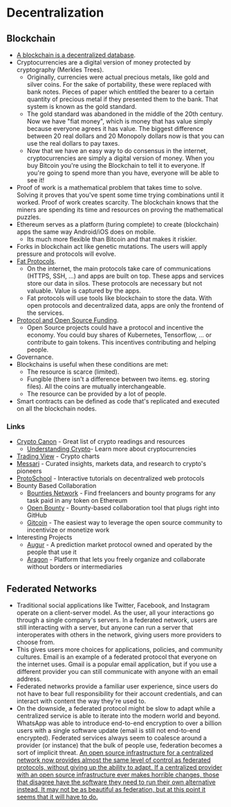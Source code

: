 
# Decentralization

## Blockchain

- [A blockchain is a decentralized database](https://www.youtube.com/watch?v=bBC-nXj3Ng4).
- Cryptocurrencies are a digital version of money protected by cryptography (Merkles Trees).
  - Originally, currencies were actual precious metals, like gold and silver coins. For the sake of portability, these were replaced with bank notes. Pieces of paper which entitled the bearer to a certain quantity of precious metal if they presented them to the bank. That system is known as the gold standard.
  - The gold standard was abandoned in the middle of the 20th century. Now we have "fiat money", which is money that has value simply because everyone agrees it has value. The biggest difference between 20 real dollars and 20 Monopoly dollars now is that you can use the real dollars to pay taxes.
  - Now that we have an easy way to do consensus in the internet, cryptocurrencies are simply a digital version of money. When you buy Bitcoin you're using the Blockchain to tell it to everyone. If you're going to spend more than you have, everyone will be able to see it!
- Proof of work is a mathematical problem that takes time to solve. Solving it proves that you've spent some time trying combinations until it worked. Proof of work creates scarcity. The blockchain knows that the miners are spending its time and resources on proving the mathematical puzzles.
- Ethereum serves as a platform (turing complete) to create (blockchain) apps the same way Android/iOS does on mobile.
  - Its much more flexible than Bitcoin and that makes it riskier.
- Forks in blockchain act like genetic mutations. The users will apply pressure and protocols will evolve.
- [Fat Protocols](https://www.usv.com/writing/2016/08/fat-protocols/).
  - On the internet, the main protocols take care of communications (HTTPS, SSH, ...) and apps are built on top. These apps and services store our data in silos. These protocols are necessary but not valuable. Value is captured by the apps.
  - Fat protocols will use tools like blockchain to store the data. With open protocols and decentralized data, apps are only the frontend of the services.
- [Protocol and Open Source Funding](https://youtu.be/few99D5WnRg?list=WL).
  - Open Source projects could have a protocol and incentive the economy. You could buy shares of Kubernetes, Tensorflow, ... or contribute to gain tokens. This incentives contributing and helping people.
- Governance.
- Blockchains is useful when these conditions are met:
  - The resource is scarce (limited).
  - Fungible (there isn't a difference between two items. eg. storing files). All the coins are mutually interchangeable.
  - The resource can be provided by a lot of people.
- Smart contracts can be defined as code that's replicated and executed on all the blockchain nodes.

### Links

- [Crypto Canon](https://a16z.com/2018/02/10/crypto-readings-resources/) - Great list of crypto readings and resources
  - [Understanding Crypto](https://a16z.com/2020/04/30/explaining-crypto-from-a16z/)- Learn more about cryptocurrencies
- [Trading View](https://www.tradingview.com/markets/cryptocurrencies/) - Crypto charts
- [Messari](https://messari.io/) - Curated insights, markets data, and research to crypto's pioneers
- [ProtoSchool](https://proto.school/) - Interactive tutorials on decentralized web protocols
- Bounty Based Collaboration
  - [Bounties Network](https://bounties.network/) - Find freelancers and bounty programs for any task paid in any token on Ethereum
  - [Open Bounty](https://openbounty.status.im/) - Bounty-based collaboration tool that plugs right into GitHub
  - [Gitcoin](https://gitcoin.co/) - The easiest way to leverage the open source community to incentivize or monetize work
- Interesting Projects
  - [Augur](https://www.augur.net/) - A prediction market protocol owned and operated by the people that use it
  - [Aragon](https://aragon.org/) - Platform that lets you freely organize and collaborate without borders or intermediaries

## Federated Networks

- Traditional social applications like Twitter, Facebook, and Instagram operate on a client-server model. As the user, all your interactions go through a single company's servers. In a federated network, users are still interacting with a server, but anyone can run a server that interoperates with others in the network, giving users more providers to choose from.
- This gives users more choices for applications, policies, and community cultures. Email is an example of a federated protocol that everyone on the internet uses. Gmail is a popular email application, but if you use a different provider you can still communicate with anyone with an email address.
- Federated networks provide a familiar user experience, since users do not have to bear full responsibility for their account credentials, and can interact with content the way they're used to.
- On the downside, a federated protocol might be slow to adapt while a centralized service is able to iterate into the modern world and beyond. WhatsApp was able to introduce end-to-end encryption to over a billion users with a single software update (email is still not end-to-end encrypted). Federated services always seem to coalesce around a provider (or instance) that the bulk of people use, federation becomes a sort of implicit threat. [An open source infrastructure for a centralized network now provides almost the same level of control as federated protocols, without giving up the ability to adapt. If a centralized provider with an open source infrastructure ever makes horrible changes, those that disagree have the software they need to run their own alternative instead. It may not be as beautiful as federation, but at this point it seems that it will have to do.](https://signal.org/blog/the-ecosystem-is-moving/)
